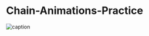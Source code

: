 # Chain-Animations-Practice




![caption](https://github.com/ViktorVarsano/Chain-Animations-Practice/blob/main/video1.gif)
